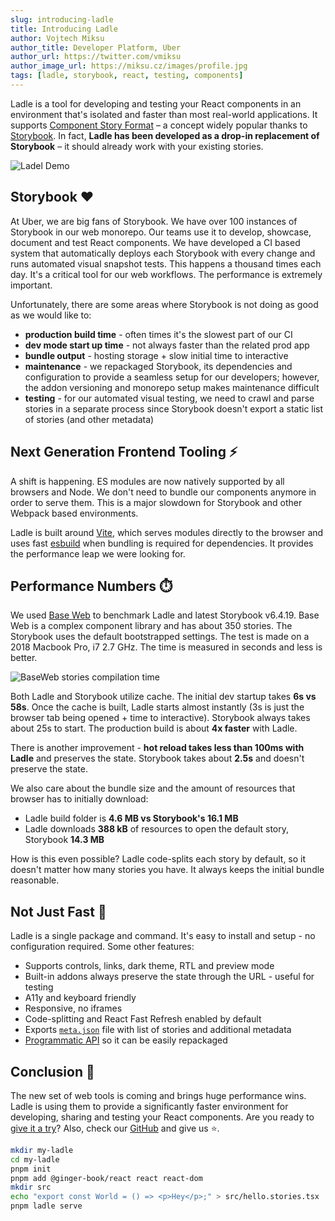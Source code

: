 ```yaml
---
slug: introducing-ladle
title: Introducing Ladle
author: Vojtech Miksu
author_title: Developer Platform, Uber
author_url: https://twitter.com/vmiksu
author_image_url: https://miksu.cz/images/profile.jpg
tags: [ladle, storybook, react, testing, components]
---
```


Ladle is a tool for developing and testing your React components in an environment that's isolated and faster than most real-world applications. It supports [Component Story Format](https://storybook.js.org/docs/react/api/csf) – a concept widely popular thanks to [Storybook](https://storybook.js.org/). In fact, **Ladle has been developed as a drop-in replacement of Storybook** – it should already work with your existing stories.

![Ladel Demo](/img/ladle-baseweb.png)

## Storybook ❤️

At Uber, we are big fans of Storybook. We have over 100 instances of Storybook in our web monorepo. Our teams use it to develop, showcase, document and test React components. We have developed a CI based system that automatically deploys each Storybook with every change and runs automated visual snapshot tests. This happens a thousand times each day. It's a critical tool for our web workflows. The performance is extremely important.

Unfortunately, there are some areas where Storybook is not doing as good as we would like to:

- **production build time** - often times it's the slowest part of our CI
- **dev mode start up time** - not always faster than the related prod app
- **bundle output** - hosting storage + slow initial time to interactive
- **maintenance** - we repackaged Storybook, its dependencies and configuration to provide a seamless setup for our developers; however, the addon versioning and monorepo setup makes maintenance difficult
- **testing** - for our automated visual testing, we need to crawl and parse stories in a separate process since Storybook doesn't export a static list of stories (and other metadata)

## Next Generation Frontend Tooling ⚡

A shift is happening. ES modules are now natively supported by all browsers and Node. We don't need to bundle our components anymore in order to serve them. This is a major slowdown for Storybook and other Webpack based environments.

Ladle is built around [Vite](https://vitejs.dev/), which serves modules directly to the browser and uses fast [esbuild](https://esbuild.github.io/) when bundling is required for dependencies. It provides the performance leap we were looking for.

## Performance Numbers ⏱️

We used [Base Web](https://baseweb.design/) to benchmark Ladle and latest Storybook v6.4.19. Base Web is a complex component library and has about 350 stories. The Storybook uses the default bootstrapped settings. The test is made on a 2018 Macbook Pro, i7 2.7 GHz. The time is measured in seconds and less is better.

![BaseWeb stories compilation time](/img/compilation-time.svg)

Both Ladle and Storybook utilize cache. The initial dev startup takes **6s vs 58s**. Once the cache is built, Ladle starts almost instantly (3s is just the browser tab being opened + time to interactive). Storybook always takes about 25s to start. The production build is about **4x faster** with Ladle.

There is another improvement - **hot reload takes less than 100ms with Ladle** and preserves the state. Storybook takes about **2.5s** and doesn't preserve the state.

We also care about the bundle size and the amount of resources that browser has to initially download:

- Ladle build folder is **4.6 MB vs Storybook's 16.1 MB**
- Ladle downloads **388 kB** of resources to open the default story, Storybook **14.3 MB**

How is this even possible? Ladle code-splits each story by default, so it doesn't matter how many stories you have. It always keeps the initial bundle reasonable.

## Not Just Fast 📝

Ladle is a single package and command. It's easy to install and setup - no configuration required. Some other features:

- Supports controls, links, dark theme, RTL and preview mode
- Built-in addons always preserve the state through the URL - useful for testing
- A11y and keyboard friendly
- Responsive, no iframes
- Code-splitting and React Fast Refresh enabled by default
- Exports [`meta.json`](/docs/meta/) file with list of stories and additional metadata
- [Programmatic API](/docs/programmatic) so it can be easily repackaged

## Conclusion 🔮

The new set of web tools is coming and brings huge performance wins. Ladle is using them to provide a significantly faster environment for developing, sharing and testing your React components. Are you ready to [give it a try](/docs/setup)? Also, check our [GitHub](https://github.com/ginger-society/ginger-book) and give us ⭐.

```bash
mkdir my-ladle
cd my-ladle
pnpm init
pnpm add @ginger-book/react react react-dom
mkdir src
echo "export const World = () => <p>Hey</p>;" > src/hello.stories.tsx
pnpm ladle serve
```

